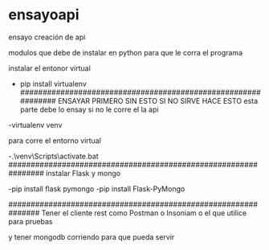 # ensayoapi
ensayo creación de api

modulos que debe de instalar en python para que le corra el programa

instalar el entonor virtual

- pip install virtualenv
##############################################################
ENSAYAR PRIMERO SIN ESTO SI NO SIRVE HACE ESTO
esta parte debe lo ensay si no le corre el la api

-virtualenv venv

para corre el entorno virtual

-.\venv\Scripts\activate.bat
################################################################
instalar Flask y mongo

-pip install flask pymongo
-pip install Flask-PyMongo

###############################################################
Tener el cliente rest como Postman o Insoniam o el que utilice para pruebas

y tener mongodb corriendo para que pueda servir
